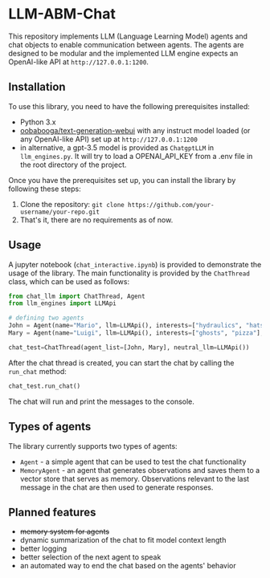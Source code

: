 # LLM-ABM-Chat

This repository implements LLM (Language Learning Model) agents and chat objects to enable communication between agents. The agents are designed to be modular and the implemented LLM engine expects an OpenAI-like API at `http://127.0.0.1:1200`.

## Installation

To use this library, you need to have the following prerequisites installed:

- Python 3.x
- [oobabooga/text-generation-webui](https://github.com/oobabooga/text-generation-webui) with any instruct model loaded (or any OpenAI-like API) set up at `http://127.0.0.1:1200`
- in alternative, a gpt-3.5 model is provided as `ChatgptLLM` in `llm_engines.py`. It will try to load a OPENAI_API_KEY from a .env file in the root directory of the project. 

Once you have the prerequisites set up, you can install the library by following these steps:

1. Clone the repository: `git clone https://github.com/your-username/your-repo.git`
2. That's it, there are no requirements as of now.

## Usage

A jupyter notebook (`chat_interactive.ipynb`) is provided to demonstrate the usage of the library. 
The main functionality is provided by the `ChatThread` class, which can be used as follows:

```python
from chat_llm import ChatThread, Agent
from llm_engines import LLMApi

# defining two agents
John = Agent(name="Mario", llm=LLMApi(), interests=["hydraulics", "hats"], behavior="inspirational")
Mary = Agent(name="Luigi", llm=LLMApi(), interests=["ghosts", "pizza"], behavior="funny")

chat_test=ChatThread(agent_list=[John, Mary], neutral_llm=LLMApi())
```
After the chat thread is created, you can start the chat by calling the `run_chat` method:
```python
chat_test.run_chat()
```
The chat will run and print the messages to the console. 

## Types of agents

The library currently supports two types of agents:
- `Agent` - a simple agent that can be used to test the chat functionality
- `MemoryAgent` - an agent that generates observations and saves them to a vector store that serves as memory. Observations relevant to the last message in the chat are then used to generate responses.


## Planned features
- ~~memory system for agents~~ 
- dynamic summarization of the chat to fit model context length
- better logging
- better selection of the next agent to speak
- an automated way to end the chat based on the agents' behavior
